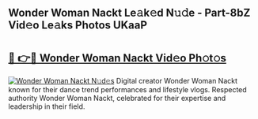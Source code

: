 ## Wonder Woman Nackt Le𝚊k𝚎d N𝚞𝚍e - Part-8bZ Vid𝚎o Le𝚊ks Photos UKaaP

# <h2><a href="http://fb0t8t.evod.top/?m=Wonder+Woman+Nackt">🔗 👉🔴 Wonder Woman Nackt Vid𝚎o Ph𝚘t𝚘s</a></h2>

[![Wonder Woman Nackt N𝚞d𝚎s](https://i.imgur.com/8V9OHl7.gif)](http://fb0t8t.evod.top/?m=Wonder+Woman+Nackt)
Digital creator Wonder Woman Nackt known for their dance trend performances and lifestyle vlogs. Respected authority Wonder Woman Nackt, celebrated for their expertise and leadership in their field. 
